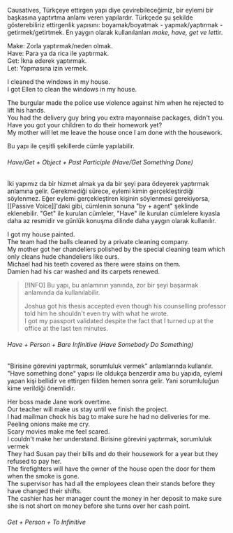 Causatives, Türkçeye ettirgen yapı diye çevirebileceğimiz, bir eylemi bir başkasına yaptırtma anlamı veren yapılardır. Türkçede şu şekilde gösterebiliriz ettirgenlik yapısını: boyamak/boyatmak - yapmak/yaptırmak - getirmek/getirtmek. En yaygın olarak kullanılanları *make, have, get ve let*tir.  

Make: Zorla yaptırmak/neden olmak.  
Have: Para ya da rica ile yaptırmak.  
Get: İkna ederek yaptırmak.  
Let: Yapmasına izin vermek.  

I cleaned the windows in my house.  
I got Ellen to clean the windows in my house.  

The burgular made the police use violence against him when he rejected to lift his hands.  
You had the delivery guy bring you extra mayonnaise packages, didn't you.  
Have you got your children to do their homework yet?  
My mother will let me leave the house once I am done with the housework.  

Bu yapı ile çeşitli şekillerde cümle yapılabilir.  

###### Have/Get + Object + Past Participle (Have/Get Something Done)  
İki yapımız da bir hizmet almak ya da bir şeyi para ödeyerek yaptırmak anlamına gelir. Gerekmediği sürece, eylemi kimin gerçekleştirdiği söylenmez. Eğer eylemi gerçekleştiren kişinin söylenmesi gerekiyorsa, [[Passive Voice]]'daki gibi, cümlenin sonuna "by + agent" şeklinde eklenebilir. "Get" ile kurulan cümleler, "Have" ile kurulan cümlelere kıyasla daha az resmidir ve günlük konuşma dilinde daha yaygın olarak kullanılır.  

I got my house painted.  
The team had the balls cleaned by a private cleaning company.  
My mother got her chandeliers polished by the special cleaning team which only cleans hude chandeliers like ours.  
Michael had his teeth covered as there were stains on them.  
Damien had his car washed and its carpets renewed.  

> [!INFO] Bu yapı, bu anlamının yanında, zor bir şeyi başarmak anlamında da kullanılabilir.  
>  
> Joshua got his thesis accepted even though his counselling professor told him he shouldn't even try with what he wrote.  
> I got my passport validated despite the fact that I turned up at the office at the last ten minutes.  

###### Have + Person + Bare Infinitive (Have Somebody Do Something)  
"Birisine görevini yaptırmak, sorumluluk vermek" anlamlarında kullanılır. "Have something done" yapısı ile oldukça benzerdir ama bu yapıda, eylemi yapan kişi bellidir ve ettirgen fiilden hemen sonra gelir. Yani sorumluluğun kime verildiği önemlidir.  

Her boss made Jane work overtime.  
Our teacher will make us stay until we finish the project.  
I had mailman check his bag to make sure he had no deliveries for me.  
Peeling onions make me cry.  
Scary movies make me feel scared.  
I couldn't make her understand. Birisine görevini yaptırmak, sorumluluk vermek  
They had Susan pay their bills and do their housework for a year but they refused to pay her.  
The firefighters will have the owner of the house open the door for them when the smoke is gone.  
The supervisor has had all the employees clean their stands before they have changed their shifts.  
The cashier has her manager count the money in her deposit to make sure she is not short on money before she turns over her cash point.  

###### Get + Person + To Infinitive  